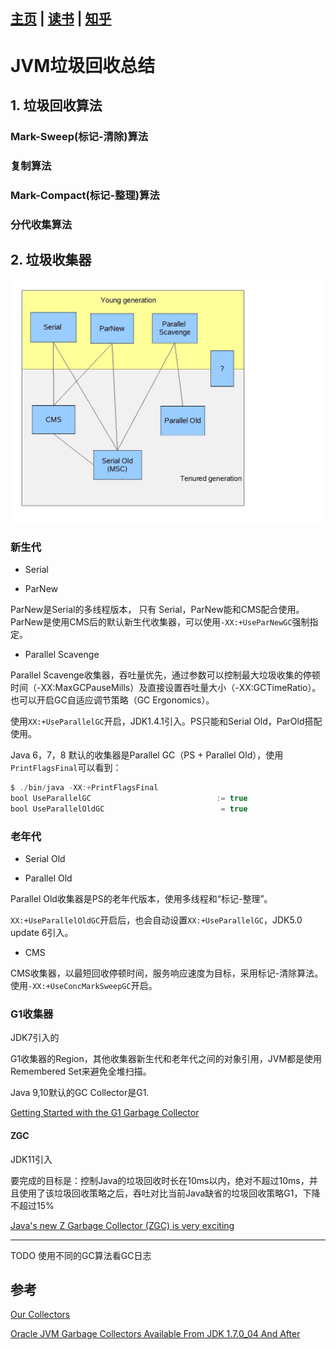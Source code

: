 [主页](https://github.com/vonzhou/Blog)  | [读书](https://github.com/vonzhou/Blog/blob/master/Contents/Reading/readings.md)  | [知乎](https://www.zhihu.com/people/vonzhou)
---
# JVM垃圾回收总结



## 1. 垃圾回收算法

### Mark-Sweep(标记-清除)算法

### 复制算法

### Mark-Compact(标记-整理)算法

### 分代收集算法


## 2. 垃圾收集器


![](collectors.jpg)


### 新生代


* Serial

* ParNew

ParNew是Serial的多线程版本， 只有 Serial，ParNew能和CMS配合使用。ParNew是使用CMS后的默认新生代收集器，可以使用`-XX:+UseParNewGC`强制指定。

* Parallel Scavenge

Parallel Scavenge收集器，吞吐量优先，通过参数可以控制最大垃圾收集的停顿时间（-XX:MaxGCPauseMills）及直接设置吞吐量大小（-XX:GCTimeRatio）。也可以开启GC自适应调节策略（GC Ergonomics）。

使用`XX:+UseParallelGC`开启，JDK1.4.1引入。PS只能和Serial Old，ParOld搭配使用。


Java 6，7，8 默认的收集器是Parallel GC（PS + Parallel Old），使用`PrintFlagsFinal`可以看到：

```java
$ ./bin/java -XX:+PrintFlagsFinal
bool UseParallelGC                            := true                                {product}
bool UseParallelOldGC                          = true                                {product}
```

### 老年代

* Serial Old

* Parallel Old

Parallel Old收集器是PS的老年代版本，使用多线程和“标记-整理”。

`XX:+UseParallelOldGC`开启后，也会自动设置``XX:+UseParallelGC``，JDK5.0 update 6引入。


* CMS

CMS收集器，以最短回收停顿时间，服务响应速度为目标，采用标记-清除算法。使用`-XX:+UseConcMarkSweepGC`开启。


### G1收集器

JDK7引入的

G1收集器的Region，其他收集器新生代和老年代之间的对象引用，JVM都是使用Remembered Set来避免全堆扫描。

Java 9,10默认的GC Collector是G1.


[Getting Started with the G1 Garbage Collector](https://www.oracle.com/webfolder/technetwork/tutorials/obe/java/G1GettingStarted/index.html)


#### ZGC

JDK11引入

要完成的目标是：控制Java的垃圾回收时长在10ms以内，绝对不超过10ms，并且使用了该垃圾回收策略之后，吞吐对比当前Java缺省的垃圾回收策略G1，下降不超过15%



[Java's new Z Garbage Collector (ZGC) is very exciting](https://www.opsian.com/blog/javas-new-zgc-is-very-exciting/)


---

TODO 使用不同的GC算法看GC日志



## 参考

[Our Collectors](https://blogs.oracle.com/jonthecollector/our-collectors)

[Oracle JVM Garbage Collectors Available From JDK 1.7.0_04 And After](http://www.fasterj.com/articles/oraclecollectors1.shtml)